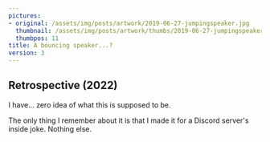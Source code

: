 ```yaml
---
pictures:
- original: /assets/img/posts/artwork/2019-06-27-jumpingspeaker.jpg
  thumbnail: /assets/img/posts/artwork/thumbs/2019-06-27-jumpingspeaker.jpg
  thumbpos: 11
title: A bouncing speaker...?
version: 3
---
```

## Retrospective (2022)
I have... zero idea of what this is supposed to be.

The only thing I remember about it is that I made it for a Discord server's inside joke. Nothing else.
